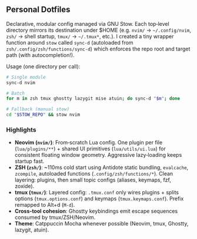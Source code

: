 ## Personal Dotfiles

Declarative, modular config managed via GNU Stow. Each top‑level directory mirrors its destination under $HOME (e.g. `nvim/` -> `~/.config/nvim`, `zsh/` -> shell startup, `tmux/` -> `~/.tmux*`, etc.). I created a tiny wrapper function around `stow` called `sync-d` (autoloaded from `zsh/.config/zsh/functions/sync-d`) which enforces the repo root and target path (with autocompletion!).

Usage (one directory per call):

```bash
# Single module
sync-d nvim

# Batch
for m in zsh tmux ghostty lazygit mise atuin; do sync-d "$m"; done

# Fallback (manual stow)
cd "$STOW_REPO" && stow nvim
```

### Highlights
- **Neovim (`nvim/`)**: From‑scratch Lua config. One plugin per file (`lua/plugins/**`) + shared UI primitives (`lua/utils/ui.lua`) for consistent floating window geometry. Aggressive lazy‑loading keeps startup fast.
- **ZSH (`zsh/`)**: ~110ms cold start using Antidote static bundling, `evalcache`, `zcompile`, autoloaded functions (`.config/zsh/functions/*`). Clean layering: plugins, then small topic configs (aliases, keymaps, fzf, zoxide).
- **tmux (`tmux/`)**: Layered config: `.tmux.conf` only wires plugins + splits options (`tmux.options.conf`) and keymaps (`tmux.keymaps.conf`). Prefix remapped to Alt+d (`M-d`).
- **Cross‑tool cohesion**: Ghostty keybindings emit escape sequences consumed by tmux/ZSH/Neovim.
 - **Theme**: Catppuccin Mocha whenever possible (Neovim, tmux, Ghostty, lazygit, atuin).